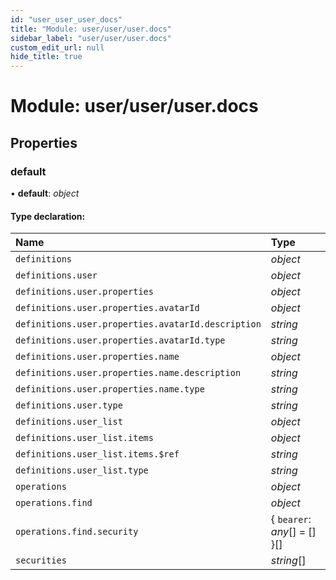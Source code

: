 ```yaml
---
id: "user_user_user_docs"
title: "Module: user/user/user.docs"
sidebar_label: "user/user/user.docs"
custom_edit_url: null
hide_title: true
---
```


# Module: user/user/user.docs

## Properties

### default

• **default**: *object*

#### Type declaration:

Name | Type |
:------ | :------ |
`definitions` | *object* |
`definitions.user` | *object* |
`definitions.user.properties` | *object* |
`definitions.user.properties.avatarId` | *object* |
`definitions.user.properties.avatarId.description` | *string* |
`definitions.user.properties.avatarId.type` | *string* |
`definitions.user.properties.name` | *object* |
`definitions.user.properties.name.description` | *string* |
`definitions.user.properties.name.type` | *string* |
`definitions.user.type` | *string* |
`definitions.user_list` | *object* |
`definitions.user_list.items` | *object* |
`definitions.user_list.items.$ref` | *string* |
`definitions.user_list.type` | *string* |
`operations` | *object* |
`operations.find` | *object* |
`operations.find.security` | { `bearer`: *any*[] = [] }[] |
`securities` | *string*[] |
